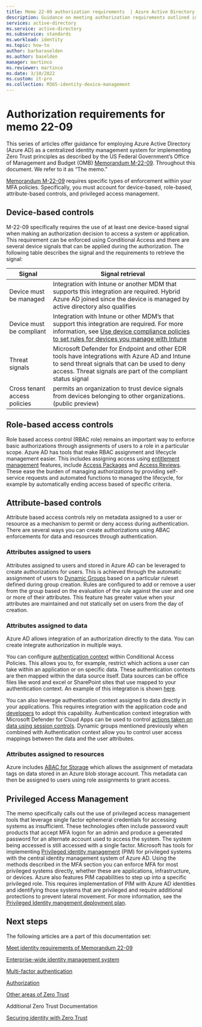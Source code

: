 ```yaml
---
title: Memo 22-09 authorization requirements  | Azure Active Directory
description: Guidance on meeting authorization requirements outlined in US government OMB memorandum 22-09
services: active-directory 
ms.service: active-directory
ms.subservice: standards
ms.workload: identity
ms.topic: how-to
author: barbaraselden
ms.author: baselden
manager: martinco
ms.reviewer: martinco
ms.date: 3/10/2022
ms.custom: it-pro
ms.collection: M365-identity-device-management
---
```


# Authorization requirements for memo 22-09

This series of articles offer guidance for employing Azure Active Directory (Azure AD) as a centralized identity management system for implementing Zero Trust principles as described by the US Federal Government’s Office of Management and Budget (OMB) [Memorandum M-22-09](https://www.whitehouse.gov/wp-content/uploads/2022/01/M-22-09.pdf). Throughout this document. We refer to it as “The memo.”

[Memorandum M-22-09](https://www.whitehouse.gov/wp-content/uploads/2022/01/M-22-09.pdf) requires specific types of enforcement within your MFA policies. Specifically, you must account for device-based, role-based, attribute-based controls, and privileged access management.

 

## Device-based controls

M-22-09 specifically requires the use of at least one device-based signal when making an authorization decision to access a system or application. This requirement can be enforced using Conditional Access and there are several device signals that can be applied during the authorization. The following table describes the signal and the requirements to retrieve the signal:

| Signal| Signal retrieval |
| - | - |
| Device must be managed| Integration with Intune or another MDM that supports this integration are required. Hybrid Azure AD joined since the device is managed by active directory also qualifies |
| Device must be compliant| Integration with Intune or other MDM’s that support this integration are required. For more information, see [Use device compliance policies to set rules for devices you manage with Intune](/mem/intune/protect/device-compliance-get-started) |
| Threat signals| Microsoft Defender for Endpoint and other EDR tools have integrations with Azure AD and Intune to send threat signals that can be used to deny access. Threat signals are part of the compliant status signal |
| Cross tenant access policies| permits an organization to trust device signals from devices belonging to other organizations. (public preview) |

##  Role-based access controls

Role based access control (RBAC role) remains an important way to enforce basic authorizations through assignments of users to a role in a particular scope. Azure AD has tools that make RBAC assignment and lifecycle management easier. This includes assigning access using [entitlement management](../governance/entitlement-management-overview.md) features, include [Access Packages](../governance/entitlement-management-access-package-create.md) and [Access Reviews](../governance/access-reviews-overview.md). These ease the burden of managing authorizations by providing self-service requests and automated functions to managed the lifecycle, for example by automatically ending access based of specific criteria.

## Attribute-based controls

Attribute based access controls rely on metadata assigned to a user or resource as a mechanism to permit or deny access during authentication. There are several ways you can create authorizations using ABAC enforcements for data and resources through authentication. 

### Attributes assigned to users

Attributes assigned to users and stored in Azure AD can be leveraged to create authorizations for users. This is achieved through the automatic assignment of users to [Dynamic Groups](../enterprise-users/groups-create-rule.md) based on a particular ruleset defined during group creation. Rules are configured to add or remove a user from the group based on the evaluation of the rule against the user and one or more of their attributes. This feature has greater value when your attributes are maintained and not statically set on users from the day of creation.

### Attributes assigned to data

Azure AD allows integration of an authorization directly to the data. You can create integrate authorization in multiple ways.

You can configure [authentication context](../conditional-access/concept-conditional-access-cloud-apps.md) within Conditional Access Policies. This allows you to, for example, restrict which actions a user can take within an application or on specific data. These authentication contexts are then mapped within the data source itself. Data sources can be office files like word and excel or SharePoint sites that use  mapped to your authentication context. An example of this integration is shown [here](%20/sharepoint/authentication-context-example). 

You can also leverage authentication context assigned to data directly in your applications. This requires integration with the application code and [developers](%20../develop/developer-guide-conditional-access-authentication-context.md) to adopt this capability. Authentication context integration with Microsoft Defender for Cloud Apps can be used to control [actions taken on data using session controls](/defender-cloud-apps/session-policy-aad). Dynamic groups mentioned previously when combined with Authentication context allow you to control user access mappings between the data and the user attributes. 

### Attributes assigned to resources

Azure includes [ABAC for Storage](../../role-based-access-control/conditions-overview.md) which allows the assignment of metadata tags on data stored in an Azure blob storage account. This metadata can then be assigned to users using role assignments to grant access. 

## Privileged Access Management 

The memo specifically calls out the use of privileged access management tools that leverage single factor ephemeral credentials for accessing systems as insufficient. These technologies often include password vault products that accept MFA logon for an admin and produce a generated password for an alternate account used to access the system. The system being accessed is still accessed with a single factor. Microsoft has tools for implementing [Privileged identity management](../privileged-identity-management/pim-configure.md) (PIM) for privileged systems with the central identity management system of Azure AD. Using the methods described in the MFA section you can enforce MFA for most privileged systems directly, whether these are applications, infrastructure, or devices. Azure also features PIM capabilities to step up into a specific privileged role. This requires implementation of PIM with Azure AD identities and identifying those systems that are privileged and require additional protections to prevent lateral movement. For more information, see the [Privileged Identity mangement deployment plan](../privileged-identity-management/pim-deployment-plan.md).

## Next steps

The following articles are a part of this documentation set:

[Meet identity requirements of Memorandum 22-09](memo-22-09-meet-identity-requirements.md)

[Enterprise-wide identity management system](memo-22-09-enterprise-wide-identity-management-system.md)

[Multi-factor authentication](memo-22-09-multi-factor-authentication.md)

[Authorization](memo-22-09-authorization.md)

[Other areas of Zero Trust](memo-22-09-other-areas-zero-trust.md)

Additional Zero Trust Documentation

[Securing identity with Zero Trust](/security/zero-trust/deploy/identity)
